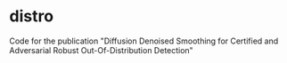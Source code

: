 # distro
Code for the publication "Diffusion Denoised Smoothing for Certified and Adversarial Robust Out-Of-Distribution Detection"
